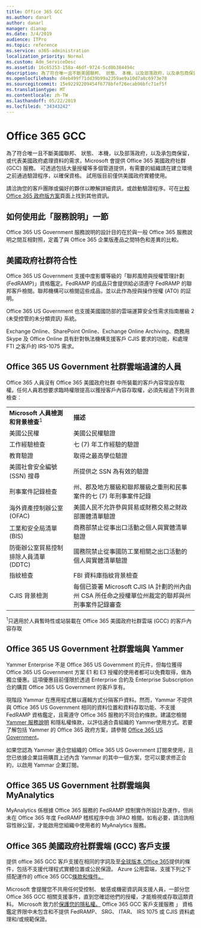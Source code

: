 ```yaml
---
title: Office 365 GCC
ms.author: danarl
author: danarl
manager: dianap
ms.date: 3/4/2019
audience: ITPro
ms.topic: reference
ms.service: o365-administration
localization_priority: Normal
ms.custom: Adm_ServiceDesc
ms.assetid: 16c65253-158a-46df-9724-5cd0b384494c
description: 為了符合唯一且不斷美國聯邦、 狀態、 本機，以及部落政府，以及承包商保留，或代表美國政府處理資料的需求，Microsoft 會提供 Office 365 美國政府社群 (GCC) 服務。 可透過包括大量授權等多個管道提供，有需要的組織請在建立環境之前通過驗證程序，以確保資格。 試用版目前僅供美國政府實體使用。
ms.openlocfilehash: d4eb499f71dd39b99a2359ae9a10d7a8c6973e78
ms.sourcegitcommit: 15e92292209454f6778bfef26ecab96bfc71ef5f
ms.translationtype: MT
ms.contentlocale: zh-TW
ms.lasthandoff: 05/22/2019
ms.locfileid: "34343242"
---
```

# <a name="office-365-gcc"></a>Office 365 GCC

為了符合唯一且不斷美國聯邦、 狀態、 本機，以及部落政府，以及承包商保留，或代表美國政府處理資料的需求，Microsoft 會提供 Office 365 美國政府社群 (GCC) 服務。 可透過包括大量授權等多個管道提供，有需要的組織請在建立環境之前通過驗證程序，以確保資格。 試用版目前僅供美國政府實體使用。 
  
請洽詢您的客戶團隊或偏好的夥伴以瞭解詳細資訊，或啟動驗證程序。可在[比較 Office 365 政府版方案](https://products.office.com/en-us/government/compare-office-365-government-plans)頁面上找到其他資訊。 
  
## <a name="how-to-use-this-service-description-section"></a>如何使用此「服務說明」一節

Office 365 US Government 服務說明的設計目的在於與一般 Office 365 服務說明之間互相對照，定義了與 Office 365 企業版產品之間特色和差異的比較。
  
## <a name="us-government-community-compliance"></a>美國政府社群符合性

Office 365 US Government 支援中度影響等級的「聯邦風險與授權管理計劃 (FedRAMP)」資格鑑定。FedRAMP 的成品只會提供給必須遵守 FedRAMP 的聯邦客戶檢閱。聯邦機構可以檢閱這些成品，並以此作為授與操作授權 (ATO) 的証明。
  
Office 365 US Government 也支援美國國防部的雲端運算安全性需求指南層級 2 (未受控管的未分類資訊) 系統。 
  
Exchange Online、SharePoint Online、Exchange Online Archiving、商務用 Skype 及 Office Online 具有針對執法機構支援客戶 CJIS 要求的功能，和處理 FTI 之客戶的 IRS-1075 需求。
  
## <a name="office-365-us-government-community-screened-personnel"></a>Office 365 US Government 社群雲端過濾的人員

Office 365 人員沒有 Office 365 美國政府社群 中所裝載的客戶內容常設存取權。任何人員若想要求臨時權限提高以獲授客戶內容存取權，必須先經過下列背景檢查︰ 
  
|||
|:-----|:-----|
|**Microsoft 人員檢測和背景檢查**<sup>1</sup> <br/> |**描述** <br/> |
|美國公民權  <br/> |美國公民權驗證  <br/> |
|工作經驗檢查  <br/> |七 (7) 年工作經驗的驗證  <br/> |
|教育驗證  <br/> |取得之最高學位驗證  <br/> |
|美國社會安全編號 (SSN) 搜尋  <br/> |所提供之 SSN 為有效的驗證  <br/> |
|刑事案件記錄檢查  <br/> |州、郡及地方層級和聯邦層級之重刑和民事案件的七 (7) 年刑事案件記錄  <br/> |
|海外資產控制辦公室 (OFAC)  <br/> |美國人民不允許參與貿易或財務交易之財政部團體清單驗證  <br/> |
|工業和安全局清單 (BIS)  <br/> |商務部禁止從事出口活動之個人與實體清單驗證  <br/> |
|防衛辦公室貿易控制排除人員清單 (DDTC)  <br/> |國務院禁止從事國防工業相關之出口活動的個人與實體清單驗證  <br/> |
|指紋檢查  <br/> |FBI 資料庫指紋背景檢查  <br/> |
|CJIS 背景檢測  <br/> |每個已簽署 Microsoft CJIS IA 計劃的州內由州 CSA 所任命之授權單位州裁定的聯邦與州刑事案件記錄審查  <br/> |

<sup>1</sup>只適用於人員暫時性或站裝載在 Office 365 美國政府社群雲端 (GCC) 的客戶內容存取  
## <a name="office-365-us-government-community-and-yammer"></a>Office 365 US Government 社群雲端與 Yammer

Yammer Enterprise 不是 Office 365 US Government 的元件，但每位獲得 Office 365 US Government 方案 E1 和 E3 授權的使用者都可以免費取得，做為獨立優惠。這項優惠目前僅限於透過 Enterprise 合約及 Enterprise Subscription 合約購買 Office 365 US Government 的客戶享有。 
  
現階段 Yammar 在應用程式層以邏輯方式分隔客戶資料。然而，Yammar 不提供與 Office 365 US Government 相同的資料位置和資料存取功能、不支援 FedRAMP 資格鑑定，且需遵守 Office 365 服務的不同合約條款。建議您檢閱 [Yammer 服務說明](../../yammer-service-description/yammer-service-description.md) 和隱私權條款，以評估適合貴組織的 Yammer使用方式。若要了解包括 Yammer 的 Office 365 政府方案，請參閱 [Office 365 US Government](office-365-us-government.md)。
  
如果您認為 Yammer 適合您組織的 Office 365 US Government 訂閱來使用，且您已依據企業註冊購買上述內含 Yammar 的其中一個方案，您可以要求修正合約，以啟用 Yammar 企業訂閱。
  
## <a name="office-365-us-government-community-and-myanalytics"></a>Office 365 US Government 社群雲端與 MyAnalytics

MyAnalytics 係根據 Office 365 服務的 FedRAMP 控制實作所設計及運作，但尚未在 Office 365 年度 FedRAMP 稽核程序中由 3PAO 檢閱。如有必要，請洽詢相容性辦公室，才能啟用您組織中使用者的 MyAnalytics 服務。 
  
## <a name="office-365-us-government-community-cloud-gcc-customer-support"></a>Office 365 美國政府社群雲端 (GCC) 客戶支援

提供 office 365 GCC 客戶支援在相同的字詞及至[全球版本 Office 365](https://docs.microsoft.com/en-us/office365/servicedescriptions/office-365-platform-service-description/support 
)提供的條件，包括不支援代理程式實體位置或公民保證。 Azure 公用雲端，支援下列之下搭配運作的 office 365 GCC[條款和條件。](https://azure.microsoft.com/en-us/support/plans/)

Microsoft 會提醒您不共用任何受控制、 敏感或機密資訊與支援人員，一部分您 Office 365 GCC 相關支援事件，直到您確認他們的授權，才能檢視或存取這類資料。 Microsoft 致力於[保護您的隱私權。](https://privacy.microsoft.com/en-US/privacystatement ) Office 365 GCC 客戶支援服務 」 資格鑑定界限中未包含和不提供 FedRAMP、 SRG、 ITAR、 IRS 1075 或 CJIS 資料處理和/或規範保證。
